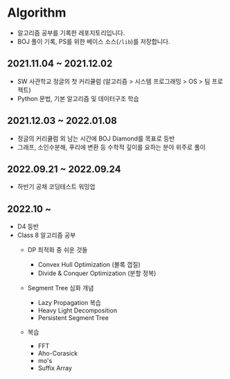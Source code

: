 # Algorithm

* 알고리즘 공부를 기록한 레포지토리입니다.
* BOJ 풀이 기록, PS를 위한 베이스 소스(`/lib`)를 저장합니다.

## 2021.11.04 ~ 2021.12.02
* SW 사관학교 정글의 첫 커리큘럼 (알고리즘 > 시스템 프로그래밍 > OS > 팀 프로젝트)
* Python 문법, 기본 알고리즘 및 데이터구조 학습

## 2021.12.03 ~ 2022.01.08
* 정글의 커리큘럼 외 남는 시간에 BOJ Diamond를 목표로 등반
* 그래프, 소인수분해, 푸리에 변환 등 수학적 깊이를 요하는 분야 위주로 풀이

## 2022.09.21 ~ 2022.09.24
* 하반기 공채 코딩테스트 워밍업

## 2022.10 ~
* D4 등반
* Class 8 알고리즘 공부
    * DP 최적화 중 쉬운 것들
        * Convex Hull Optimization (볼록 껍질)
        * Divide & Conquer Optimization (분할 정복)

    * Segment Tree 심화 개념
        * Lazy Propagation 복습
        * Heavy Light Decomposition
        * Persistent Segment Tree

    * 복습
        * FFT
        * Aho-Corasick
        * mo's
        * Suffix Array
        